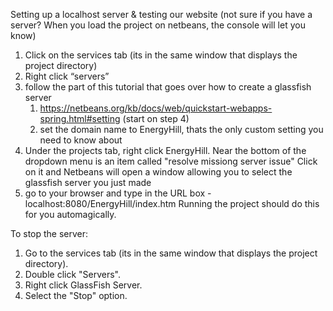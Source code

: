 Setting up a localhost server & testing our website
(not sure if you have a server? When you load the project on netbeans, the console will let you know)
1. Click on the services tab (its in the same window that displays the project directory)
2. Right click “servers”
3. follow the part of this tutorial that goes over how to create a glassfish server
    1. https://netbeans.org/kb/docs/web/quickstart-webapps-spring.html#setting
		(start on step 4)
	  2. set the domain name to EnergyHill, thats the only custom setting you need to know about
4. Under the projects tab, right click EnergyHill. Near the bottom of the dropdown menu is an item called "resolve missiong server issue"
   Click on it and Netbeans will open a window allowing you to select the glassfish server you just made
5. go to your browser and type in the URL box - localhost:8080/EnergyHill/index.htm
Running the project should do this for you automagically.


To stop the server:
1. Go to the services tab (its in the same window that displays the project directory).
2. Double click "Servers".
3. Right click GlassFish Server.
4. Select the "Stop" option.
